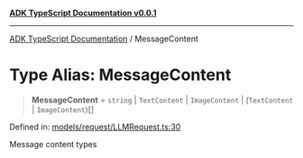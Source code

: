 [**ADK TypeScript Documentation v0.0.1**](../README.md)

***

[ADK TypeScript Documentation](../globals.md) / MessageContent

# Type Alias: MessageContent

> **MessageContent** = `string` \| `TextContent` \| `ImageContent` \| (`TextContent` \| `ImageContent`)[]

Defined in: [models/request/LLMRequest.ts:30](https://github.com/pontus-devoteam/adk-typescript/blob/0f66151c645c59f98bf29f75515acbeb98026e1f/src/models/request/LLMRequest.ts#L30)

Message content types
